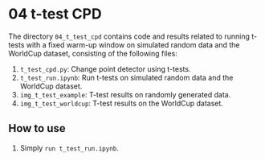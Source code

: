 # 04 t-test CPD

The directory `04_t_test_cpd` contains code and results related to running t-tests with a fixed warm-up window on simulated random data and the WorldCup dataset, consisting of the following files:

1. `t_test_cpd.py`: Change point detector using t-tests.
2. `t_test_run.ipynb`: Run t-tests on simulated random data and the WorldCup dataset.
3. `img_t_test_example`: T-test results on randomly generated data.
4. `img_t_test_worldcup`: T-test results on the WorldCup dataset.

## How to use

1. Simply `run t_test_run.ipynb`.
